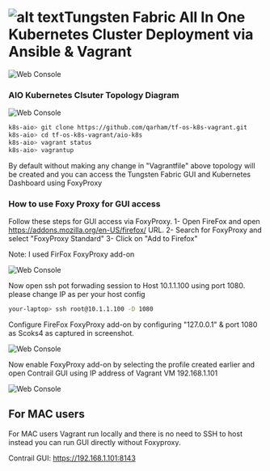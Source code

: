 # ![alt text](/images/TF.png)Tungsten Fabric All In One Kubernetes Cluster Deployment via Ansible & Vagrant

![Web Console](/images/tf-k8s-ansible-main.png)

### AIO Kubernetes Clsuter Topology Diagram

![Web Console](/images/tf-aio-k8s-topology-1.png)

```bash
k8s-aio> git clone https://github.com/qarham/tf-os-k8s-vagrant.git
k8s-aio> cd tf-os-k8s-vagrant/aio-k8s
k8s-aio> vagrant status
k8s-aio> vagrantup
```

By default without making any change in "Vagrantfile" above topology will be created and you can access the Tungsten Fabric GUI and Kubernetes Dashboard using FoxyProxy

### How to use Foxy Proxy for GUI access

Follow these steps for GUI access via FoxyProxy.
1- Open FireFox and open https://addons.mozilla.org/en-US/firefox/ URL.
2- Search for FoxyProxy and select "FoxyProxy Standard"
3- Click on "Add to Firefox"


Note: I used FirFox FoxyProxy add-on


![Web Console](/images/FoxyProxy-Install.png)

Now open ssh pot forwading session to Host 10.1.1.100 using port 1080. please change IP as per your host config

```bash
your-laptop> ssh root@10.1.1.100 -D 1080
```

Configure FireFox FoxyProxy add-on by configuring "127.0.0.1" & port 1080 as Scoks4 as captured in screenshot. 

![Web Console](/images/FoxyProxy-Configure.png)

Now enable FoxyProxy add-on by selecting the profile created earlier and open Contrail GUI using IP address of Vagrant VM 192.168.1.101

![Web Console](/images/FoxyProxy-Contrail-GUI-k8s.png)

## For MAC users

For MAC users Vagrant run locally and there is no need to SSH to host instead you can run GUI directly without Foxyproxy.

Contrail GUI:
https://192.168.1.101:8143
